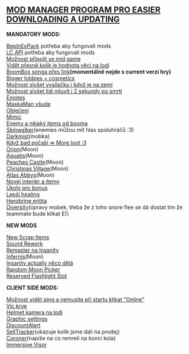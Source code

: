 ## [MOD MANAGER PROGRAM PRO EASIER DOWNLOADING A UPDATING](<https://thunderstore.io/package/ebkr/r2modman/>)

**MANDATORY MODS:**

[BepInExPack](<https://thunderstore.io/c/lethal-company/p/BepInEx/BepInExPack/>) potřeba aby fungovali mods\
[LC API](<https://thunderstore.io/c/lethal-company/p/2018/LC_API/>) potřeba aby fungovali mods\
[Možnost připojit se mid game](<https://thunderstore.io/c/lethal-company/p/anormaltwig/LateCompany/>)\
[Vidět přesně kolik je hodnota věcí na lodi](<https://thunderstore.io/c/lethal-company/p/tinyhoot/ShipLoot/>)\
[BoomBox songa přes link](<https://thunderstore.io/c/lethal-company/p/KoderTeh/Boombox_Controller/>)**(momentálně nejde s current verzí hry)**\
[Bigger lobbies + cosmetics](<https://thunderstore.io/c/lethal-company/p/notnotnotswipez/MoreCompany/>)\
[Možnost slyšet vysílačku i když je na zemi](<https://thunderstore.io/c/lethal-company/p/Suskitech/AlwaysHearActiveWalkies/>)\
[Možnost slyšet lidi mluvit i 2 sekundy po smrti](<https://thunderstore.io/c/lethal-company/p/egeadam/MoreScreams/>)\
[Emotes](<https://thunderstore.io/c/lethal-company/p/Sligili/More_Emotes/>)\
[MaskaMan všude](<https://thunderstore.io/c/lethal-company/p/HomelessGinger/MaskedEnemyOverhaul/>)\
[Oblečení](<https://thunderstore.io/c/lethal-company/p/404_Dom/Doms_Basic_Suit_Colors>)\
[Mimic](<https://thunderstore.io/c/lethal-company/p/x753/Mimics/>)\
[Enemy a nějaký items od booma](<https://thunderstore.io/c/lethal-company/p/Evaisa/LethalThings/>)\
[Skinwalker](<https://thunderstore.io/c/lethal-company/p/RugbugRedfern/Skinwalkers/>)(enemies můžou mít hlas spoluhráčů :3)\
[Darkmist](<https://thunderstore.io/c/lethal-company/p/Frack9/DarkMist/>)(mobka)\
[Když bad počaší => More loot :3](<https://thunderstore.io/c/lethal-company/p/Blorb/WeatherMultipliers/>)\
[Orion](<https://thunderstore.io/c/lethal-company/p/sfDesat/Orion/>)(Moon)\
[Aquatis](<https://thunderstore.io/c/lethal-company/p/sfDesat/Aquatis/>)(Moon)\
[Peaches Castle](<https://thunderstore.io/c/lethal-company/p/TeamBridget/Peaches_Castle/>)(Moon)\
[Christmas Village](<https://thunderstore.io/c/lethal-company/p/HolographicWings/ChristmasVillage_Legacy/>)(Moon)\
[Atlas Abbys](<https://thunderstore.io/c/lethal-company/p/Zingar/Atlas_Abyss/>)(Moon)\
[Novej interiér a itemy](<https://thunderstore.io/c/lethal-company/p/scoopy/Scoopys_Variety_Mod/>)\
[Úkoly pro bonus](<https://thunderstore.io/c/lethal-company/p/amnsoft/EmployeeAssignments/>)\
[Lepší healing](<https://thunderstore.io/c/lethal-company/p/Hotoni/TZPReworkedHealing/>)\
[Herobrine entita](<https://thunderstore.io/c/lethal-company/p/Kittenji/Herobrine/>)\
[Diversity](<https://thunderstore.io/c/lethal-company/p/IntegrityChaos/Diversity/>)(úpravy mobek, třeba že z toho snore flee se dá dostat tím že teammate bude klikat E)\

**NEW MODS**

[New Scrap Items](<https://thunderstore.io/c/lethal-company/p/Justice69/ImmersiveScraps/>)\
[Sound Rework](<https://thunderstore.io/c/lethal-company/p/AbyssalCompanyTeam/AbyssalAudio/>)\
[Remaster na Insanity](<https://thunderstore.io/c/lethal-company/p/BudgetAirpods/InsanityRemastered/>)\
[Infernis](<https://thunderstore.io/c/lethal-company/p/Magic_Wesley/Infernis/>)(Moon)\
[Insanity actually něco dělá](<https://thunderstore.io/c/lethal-company/p/BudgetAirpods/InsanityRemastered/>)\
[Random Moon Picker](<https://thunderstore.io/c/lethal-company/p/stormytuna/RouteRandom/>)\
[Reserved Flashlight Slot](<https://thunderstore.io/c/lethal-company/p/FlipMods/ReservedFlashlightSlot/>)

**CLIENT SIDE MODS:**

[Možnost vidět ping a nemusíte při startu klikat "Online"](<https://thunderstore.io/c/lethal-company/p/alexanderjoe/LC_Symphony/>)\
[Víc krve](<https://thunderstore.io/c/lethal-company/p/FlipMods/MoreBlood/>)\
[Helmet kamera na lodi](<https://thunderstore.io/c/lethal-company/p/RickArg/Helmet_Cameras/>)\
[Graphic settings](<https://thunderstore.io/c/lethal-company/p/Sligili/HDLethalCompany/>)\
[DiscountAlert](<https://thunderstore.io/c/lethal-company/p/akechii/DiscountAlert/>)\
[SellTracker](<https://thunderstore.io/c/lethal-company/p/NutNutty/SellTracker/>)(ukazuje kolik jsme dali na prodej)\
[Coroner](<https://thunderstore.io/c/lethal-company/p/EliteMasterEric/Coroner/>)(napíše na co remreli na konci kola)\
[Immersive Visor](<https://thunderstore.io/c/lethal-company/p/Woecust/Immersive_Visor/>)
